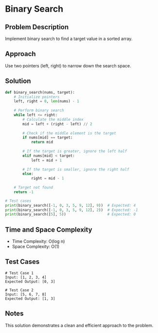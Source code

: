 # Binary Search

## Problem Description

Implement binary search to find a target value in a sorted array.

## Approach

Use two pointers (left, right) to narrow down the search space.

## Solution

```python
def binary_search(nums, target):
    # Initialize pointers
    left, right = 0, len(nums) - 1
    
    # Perform binary search
    while left <= right:
        # Calculate the middle index
        mid = left + (right - left) // 2
        
        # Check if the middle element is the target
        if nums[mid] == target:
            return mid
        
        # If the target is greater, ignore the left half
        elif nums[mid] < target:
            left = mid + 1
        
        # If the target is smaller, ignore the right half
        else:
            right = mid - 1
    
    # Target not found
    return -1

# Test cases
print(binary_search([-1, 0, 3, 5, 9, 12], 9))  # Expected: 4
print(binary_search([-1, 0, 3, 5, 9, 12], 2))  # Expected: -1
print(binary_search([5], 5))                   # Expected: 0
```

## Time and Space Complexity

- Time Complexity: O(log n)
- Space Complexity: O(1)

## Test Cases

```
# Test Case 1
Input: [1, 2, 3, 4]
Expected Output: [0, 3]

# Test Case 2
Input: [5, 6, 7, 8]
Expected Output: [1, 3]
```

## Notes

This solution demonstrates a clean and efficient approach to the problem.
